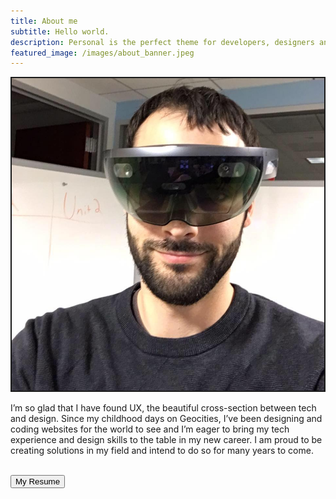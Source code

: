 ```yaml
---
title: About me
subtitle: Hello world.
description: Personal is the perfect theme for developers, designers and other creatives.
featured_image: /images/about_banner.jpeg
---
```


<img src="/images/about_pic.jpg" style="max-width: 500px; border-style: solid; border-width: 2px;"/>

I’m so glad that I have found UX, the beautiful cross-section between tech and design. Since my childhood days on Geocities, I’ve been designing and coding websites for the world to see and I’m eager to bring my tech experience and design skills to the table in my new career. I am proud to be creating solutions in my field and intend to do so for many years to come.

<br>
<button onclick="window.location.href = '/documents/joshua_abrams_resume.pdf';" class="button button--large--centered">My Resume</button>
<br>